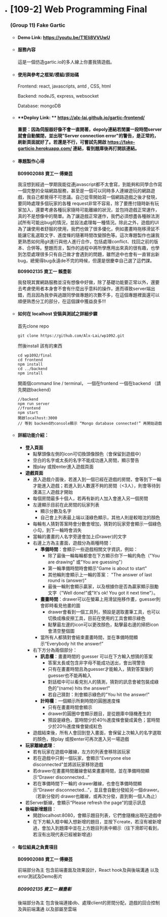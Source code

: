 - # **[109-2] Web Programming Final** 

    ### **(Group 11) Fake Gartic**

    - #### Demo Link: https://youtu.be/T1EIi8VVUwU

    - #### **服務內容**

      這是一個仿造gartic.io的多人線上你畫我猜遊戲。

    - #### **使用與參考之框架/模組/原始碼**

      Frontend: react, javascripts, antd , CSS, html

      Backend: nodeJS, express, websocket

      Database: mongoDB

    - #### **Deploy Link: ** https://alx-lai.github.io/gartic-frontend/ 

      **重要：因為伺服器好像不會一直開著，depoly連結若閒置一段時間server就會自動關閉，並出現"Server connection error"的警告，是正常的，刷新頁面就好了。若還是不行，可嘗試先開啟 https://fake-garticio.herokuapp.com/ 連結，看到題庫後再打開該連結。**

    - #### 專題製作心得

      **B09902088 資工一 傅樂芸**

      我沒想到經過一學期我能從連javascript都不太會寫，到能夠和同學合作寫一個完整的全端網路服務，甚至是一個可以同時多人連線遊玩的網路遊戲，我自己都覺得不可思議。自己從零開始寫一個網路遊戲之後才發現，要同時處理多個玩家的各種 request非常不容易，除了要應付隨時新有玩家加入，還要考慮各種玩家隨時可能離線的狀況，並包持遊戲正常運作，真的不是想像中的簡單。為了讓遊戲正常運作，我們必須想盡各種辦法測試所有可能出bug的情況，並設法處理每一種情況。除此之外，遊戲的UI為了讓使用者舒服的使用，我們也做了很多優化，例如畫畫時拖移滑鼠不能讓它亂選取文字、進度條的隨著時間改變顏色等。這次專題製作也讓我更熟悉如何用git進行與他人進行合作，包括處理conflict、找回之前的版本、合併等。整題而言，製作的過程中將所學應用出來真的很有趣，也學到怎麼處理很多只有自己做才會遇到的問題，雖然途中也會有一直冒出新bug，總覺得bug永遠de不完的時候，但還是很慶幸自己選了這們課。

      **B09902135 資工一 賴豊彰**

      我發現其實網路服務並沒有想像中好做，除了基礎功能要正常以外，還要去考慮使用者本身會不會有什麼出乎意料的操作，進而導致server端出錯，而且因為我參與過跟同學做專題的次數不多，在這個專題裡面還可以順便熟悉分工的部分，在這個課中獲益良多!!!

    - #### 如何在 localhost 安裝與測試之詳細步驟

      首先clone repo

      ```
      git clone https://github.com/Alx-Lai/wp1092.git
      ```

      然後install 該有的東西

      ```
      cd wp1092/final
      cd frontend
      npm install
      cd ../backend
      npm install
      ```

      開兩個command line / terminal， 一個在frontend 一個在backend （請先開啟backend）

      ```
      //backend
      npm run server
      //frontend 
      npm start
      開啟localhost:3000
      // 等到 backend的console顯示 “Mongo database connected!” 再開始遊戲
      ```

    - #### 詳細功能介紹：

      - **登入頁面**
        - 點擊頭像左側的icon可切換頭像顏色（會保留到遊戲中）
        - 空白的名字或太長的名字不能成功進入房間，顯示警告
        - 按play 或按enter進入遊戲頁面
      - **遊戲頁面**
        - 進入遊戲介面後，若進入到一個已經在遊戲的房間，會等到下一輪才能進入遊戲；若進入到人數還不夠的房間（<3人），則會等待到湊滿三人遊戲才開始
        - 每個房間最多十個人，若再有新的人加入會進入另一個房間
        - 左邊顯示目前在此房間的玩家列表
          - 顯示分數及名字
          - 自己會上列表最上端以淺綠色顯示，其他人則是較暗沈的顏色
        - 每輪有人猜對答案時會分數會增加，猜對的玩家旁會顯示一個綠色小勾，到下一輪時會消失
        - 當輪的畫畫的人名字旁邊會加上(Drawer)的文字
        - 右邊上方為主畫面，遊戲分為兩種時間：
          - **準備時間**：會顯示一些遊戲相關文字資訊，例如：
            - 除了最後一輪每輪都會在下方顯示你下一輪的角色（"You are drawing" 或"You are guessing"）
            - 第一輪準備時間時會顯示"Game is about to start" 
            - 其他輪則會顯示上一輪的答案： "The answer of last round is (answer)"
            - 最後一輪則會顯示贏家，以及根據你是否為贏家顯示鼓勵文字（"Well done!"或"It's ok! You got it next time"）。
          - **畫畫時間**：drawer可以在螢幕上用滑鼠拖移作畫，guesser則會即時看見他畫的圖
            - drawer會看到一個工具列，預設是選取畫筆工具，也可以切換成橡皮擦工具，目前在使用的工具會顯示綠色
            - 點擊最左邊的icon可以更改顏色，點擊最右邊的掃把icon會清空整個圖
          - 當所有人都猜對會結束畫畫時間，並在準備時間顯示“Everybody hit the answer!”
        - 右下方分為兩個部分：
          - **訊息欄**：畫畫時間的 guesser 可以在下方輸入想猜的答案
            - 答案太長或包含非字母不能成功送出，會出現警告
            - 只有在畫畫時間且為guesser才能輸入，猜對答案後的guesser也不能再輸入
            - 對話框中可以看見別人的猜測，猜對的訊息會被包裝成綠色的"(name) hits the answer!"
            - 若自己猜對：則會顯示綠色的"You hit the answer!"
          - **計時欄**：一個顯示所剩時間的圓圈進度條
            - 只有在畫畫時間會顯示
            - drawer的圓圈中會顯示題目，是從題庫中隨機產生的
            - 預設是綠色，當時間少於40％進度條會變成黃色；當時間少於20％進度條會變成紅色
        - 遊戲結束後，所有人會回到登入畫面，會保留上次輸入的名字選取的顏色，按play 或按enter可再次進入另一場遊戲
      - **玩家離線處理**：
        - 若有玩家在遊戲中離線，左方的列表會移除該玩家
        - 若在遊戲中只剩一個玩家，會顯示"Everyone else disconnected"並將該玩家移除遊戲
        - 若drawer在畫畫時間離線會結束畫畫時間，並在準備時間顯示“Drawer disconnected...”
        - 若在準備時間下一輪的 drawer離線，也會在準備時間顯示“Drawer disconnected...”，並且會自動分發給另一個drawer。（若新分發的 drawer也離線，或再次分發，直到剩一個人為止）
      - 若Server斷線，會顯示“Please refresh the page”的提示訊息
      - **後端新增題目**：
        - 開啟localhost:8080，會顯示題目列表，它們會隨機出現在遊戲中
        - 在下方輸入框中輸入想新增的題目，並按下create，若沒有被新增過，會加入到題庫中並在上方題目列表中顯示（往下滑即可看到，若沒有出現代表已經被新增過）

    - #### 每位組員之負責項目 

      **B09902088 資工一 傅樂芸**

      前端部分為主
      包含前端畫面及效果設計，React hook及與後端溝通
      以及error測試及Demo影片

      ##### **B09902135 資工一 賴豊彰**

      後端部分為主
      包含後端連接db、處理client的房間分配，遊戲的回合控制及與前端溝通
      以及部屬至雲端
